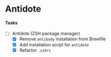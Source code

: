 Antidote
========


#### Tasks
- [ ] Antidote (ZSH package manager)
  - [x] Remove `antibody` installation from Brewfile 
  - [x] Add installation script for `antidote`
  - [x] Refactor `.zshrc`